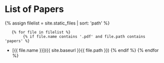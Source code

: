 # List of Papers

{% assign filelist = site.static_files | sort: 'path'  %}
    
       {% for file in filelist %}
            {% if file.name contains '.pdf' and file.path contains 'papers' %}
 - [{{ file.name }}]({{ site.baseurl }}{{ file.path }})
            {% endif %}
        {% endfor %}
        
        
